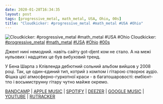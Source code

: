 ```yaml
---
date: 2020-01-28T16:34:35
layout: post
tags: [progressive_metal, math_metal, USA, Ohio, 00s]
title: "Cloudkicker: #progressive_metal #math_metal #USA #Ohio"
---
```

![Cloudkicker: #progressive_metal #math_metal #USA #Ohio](https://res.cloudinary.com/vast-space-unexplored/image/upload/q_auto,dpr_auto,w_auto/photos/photo_865_28-01-2020_16-34-35.jpg)
Cloudkicker: [#progressive_metal](/tags/#progressive_metal) [#math_metal](/tags/#math_metal) [#USA](/tags/#USA) [#Ohio](/tags/#Ohio) [#00s](/tags/#00s)

Джент нині немодний. навіть сайту got-djent ком не стало. А на межі нульових і надцятих це був вибуховий тренд.

У Бена Шарпа з Клівленда дебютний сольний альбом вийшов у 2008 році. Так, це один-єдиний тип, котрий з компом і гітарою створює аудіо. Фішка цієї атмосферно-гуркотної краси - в багатошаровості: ембієнт-тло і восьмиструнну гітару чутно майже окремо.

[BANDCAMP](https://cloudkicker.bandcamp.com/album/the-discovery-the-map-is-not-the-territory) \| [APPLE MUSIC](https://music.apple.com/ru/album/the-discovery/615006874) \| [SPOTIFY](https://open.spotify.com/album/6OhhQ53t2t5s65Vp7BtwWm) \| [DEEZER](https://www.deezer.com/album/7405473?utm_source=deezer&amp;utm_content=album-7405473&amp;utm_term=1601611822_1580221975&amp;utm_medium=web) \| [GOOGLE MUSIC](https://play.google.com/music/m/Bg7b4jknrpbrn4bsifh7sdeieuu?t=The_Discovery_-_Cloudkicker) \| [YOUTUBE](https://www.youtube.com/playlist?list=OLAK5uy_kSLDzJmMonwkeJYz185raZe0ClAkStYrY) \| [RUTRACKER](https://rutracker.org/forum/viewtopic.php?t=5125124)